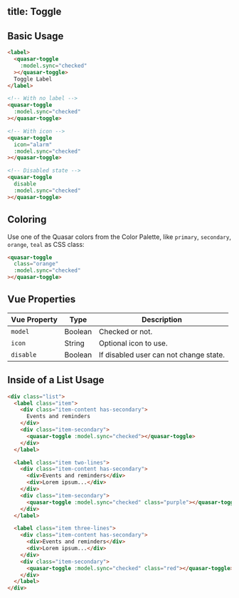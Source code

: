 title: Toggle
---
<input type="hidden" data-fullpage-demo="form/toggle">

## Basic Usage

``` html
<label>
  <quasar-toggle
    :model.sync="checked"
  ></quasar-toggle>
  Toggle Label
</label>

<!-- With no label -->
<quasar-toggle
  :model.sync="checked"
></quasar-toggle>

<!-- With icon -->
<quasar-toggle
  icon="alarm"
  :model.sync="checked"
></quasar-toggle>

<!-- Disabled state -->
<quasar-toggle
  disable
  :model.sync="checked"
></quasar-toggle>
```

## Coloring
Use one of the Quasar colors from the Color Palette, like `primary`, `secondary`, `orange`, `teal` as CSS class:

``` html
<quasar-toggle
  class="orange"
  :model.sync="checked"
></quasar-toggle>
```

## Vue Properties

| Vue Property | Type | Description |
| --- | --- | --- |
| `model` | Boolean | Checked or not. |
| `icon` | String | Optional icon to use. |
| `disable` | Boolean | If disabled user can not change state. |

## Inside of a List Usage

``` html
<div class="list">
  <label class="item">
    <div class="item-content has-secondary">
      Events and reminders
    </div>
    <div class="item-secondary">
      <quasar-toggle :model.sync="checked"></quasar-toggle>
    </div>
  </label>

  <label class="item two-lines">
    <div class="item-content has-secondary">
      <div>Events and reminders</div>
      <div>Lorem ipsum...</div>
    </div>
    <div class="item-secondary">
      <quasar-toggle :model.sync="checked" class="purple"></quasar-toggle>
    </div>
  </label>

  <label class="item three-lines">
    <div class="item-content has-secondary">
      <div>Events and reminders</div>
      <div>Lorem ipsum...</div>
    </div>
    <div class="item-secondary">
      <quasar-toggle :model.sync="checked" class="red"></quasar-toggle>
    </div>
  </label>
</div>
```
